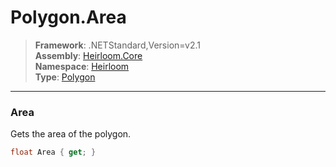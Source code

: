 # Polygon.Area

> **Framework**: .NETStandard,Version=v2.1  
> **Assembly**: [Heirloom.Core][0]  
> **Namespace**: [Heirloom][0]  
> **Type**: [Polygon][1]  

--------------------------------------------------------------------------------

### Area

Gets the area of the polygon.

```cs
float Area { get; }
```

[0]: ..\Heirloom.Core.md
[1]: Heirloom.Polygon.md
